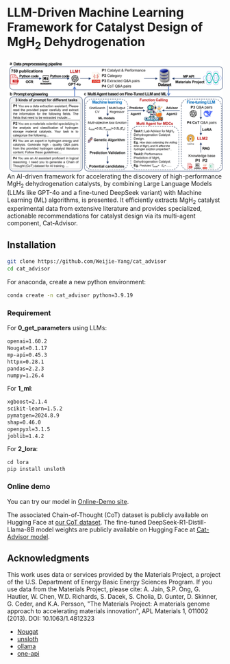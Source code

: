 # LLM-Driven Machine Learning Framework for Catalyst Design of MgH<sub>2</sub> Dehydrogenation

<img src="https://github.com/Weijie-Yang/cat_advisor/blob/main/Fig1.jpg" alt="Fig1" width="1000"/>
An AI-driven framework for accelerating the discovery of high-performance MgH<sub>2</sub> dehydrogenation catalysts, by combining Large Language Models (LLMs like GPT-4o and a fine-tuned DeepSeek variant) with Machine Learning (ML) algorithms, is presented. It efficiently extracts MgH<sub>2</sub> catalyst experimental data from extensive literature and provides specialized, actionable recommendations for catalyst design via its multi-agent component, Cat-Advisor.

## Installation

```sh
git clone https://github.com/Weijie-Yang/cat_advisor
cd cat_advisor
```

For anaconda, create a new python environment:

```sh
conda create -n cat_advisor python=3.9.19
```

### Requirement

For **0_get_parameters** using LLMs:

```
openai=1.60.2
Nougat=0.1.17
mp-api=0.45.3
httpx=0.28.1
pandas=2.2.3
numpy=1.26.4

```

For **1_ml**:

```
xgboost=2.1.4
scikit-learn=1.5.2
pymatgen=2024.8.9
shap=0.46.0
openpyxl=3.1.5
joblib=1.4.2
```

For **2_lora**:

```
cd lora
pip install unsloth
```

### Online demo

You can try our model in [Online-Demo site](https://cat-advisor.cpolar.top/chat/share?shareId=wfz7t90zohng7vaej6b1dxgd). 


The associated Chain-of-Thought (CoT) dataset is publicly available on Hugging Face at [our CoT dataset](https://huggingface.co/datasets/Yy245/cot_2000). The fine-tuned DeepSeek-R1-Distill-Llama-8B model weights are publicly available on Hugging Face at [Cat-Advisor model](https://huggingface.co/Yy245/Cat-Advisor).


## Acknowledgments
This work uses data or services provided by the Materials Project, a project of the U.S. Department of Energy Basic Energy Sciences Program.
If you use data from the Materials Project, please cite:
A. Jain, S.P. Ong, G. Hautier, W. Chen, W.D. Richards, S. Dacek, S. Cholia, D. Gunter, D. Skinner, G. Ceder, and K.A. Persson, "The Materials Project: A materials genome approach to accelerating materials innovation", APL Materials 1, 011002 (2013). DOI: 10.1063/1.4812323
- [Nougat](https://github.com/facebookresearch/nougat)
- [unsloth](https://github.com/unslothai/unsloth)
- [ollama](https://github.com/ollama/ollama)
- [one-api](https://github.com/songquanpeng/one-api)

